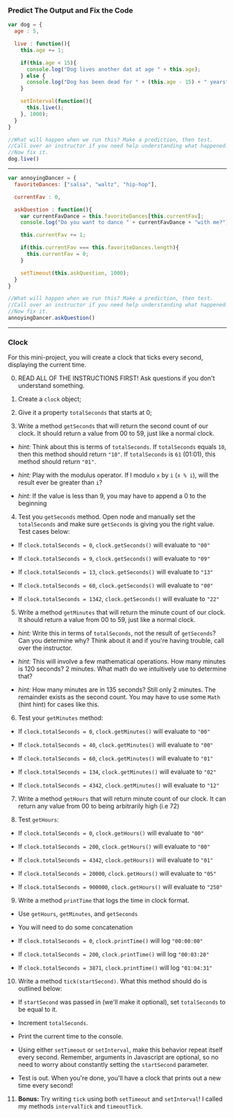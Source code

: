 ### Predict The Output and Fix the Code

```javascript
var dog = {
  age : 5,

  live : function(){
    this.age += 1;

    if(this.age < 15){
      console.log("Dog lives another dat at age " + this.age);
    } else {
      console.log("Dog has been dead for " + (this.age - 15) + " years");
    }

    setInterval(function(){
      this.live();
    }, 1000);
  }
}

//What will happen when we run this? Make a prediction, then test.
//Call over an instructor if you need help understanding what happened.
//Now fix it.
dog.live()
```
---------------------------------------------------------------------------
```javascript
var annoyingDancer = {
  favoriteDances: ["salsa", "waltz", "hip-hop"],

  currentFav : 0,

  askQuestion : function(){
    var currentFavDance = this.favoriteDances[this.currentFav];
    console.log("Do you want to dance " + currentFavDance + "with me?");

    this.currentFav += 1;

    if(this.currentFav === this.favoriteDances.length){
      this.currentFav = 0;
    }

    setTimeout(this.askQuestion, 1000);
  }
}

//What will happen when we run this? Make a prediction, then test.
//Call over an instructor if you need help understanding what happened.
//Now fix it.
annoyingDancer.askQuestion()
```
---------------------------------------------------------------------------

### Clock

For this mini-project, you will create a clock that ticks every second, displaying the current time.

0. READ ALL OF THE INSTRUCTIONS FIRST! Ask questions if you don't understand something.

1. Create a `clock` object;

2. Give it a property `totalSeconds` that starts at 0;

3. Write a method `getSeconds` that will return the second count of our clock. It should return a value from 00 to 59, just like a normal clock.

  - *hint:* Think about this is terms of `totalSeconds`. If `totalSeconds` equals `10`, then this method should return `"10"`. If `totalSeconds` is `61` (01:01), this method should return `"01"`.

  - *hint:* Play with the modulus operator. If I modulo `x` by `i` (`x % i`), will the result ever be greater than `i`?

  - *hint:* If the value is less than 9, you may have to append a 0 to the beginning

4. Test you `getSeconds` method. Open node and manually set the `totalSeconds` and make sure `getSeconds` is giving you the right value. Test cases below:

  - If `clock.totalSeconds = 0`, `clock.getSeconds()` will evaluate to `"00"`

  - If `clock.totalSeconds = 9`, `clock.getSeconds()` will evaluate to `"09"`

  - If `clock.totalSeconds = 13`, `clock.getSeconds()` will evaluate to `"13"`

  - If `clock.totalSeconds = 60`, `clock.getSeconds()` will evaluate to `"00"`

  - If `clock.totalSeconds = 1342`, `clock.getSeconds()` will evaluate to `"22"`

5. Write a method `getMinutes` that will return the minute count of our clock. It should return a value from 00 to 59, just like a normal clock.

  - *hint:* Write this in terms of `totalSeconds`, not the result of `getSeconds`? Can you determine why? Think about it and if you're having trouble, call over the instructor.

  - *hint:* This will involve a few mathematical operations. How many minutes is 120 seconds? 2 minutes. What math do we intuitively use to determine that?

  - *hint:* How many minutes are in 135 seconds? Still only 2 minutes. The
  remainder exists as the second count. You may have to use some `Math` (hint hint) for cases like this.

6. Test your `getMinutes` method:

  - If `clock.totalSeconds = 0`, `clock.getMinutes()` will evaluate to `"00"`

  - If `clock.totalSeconds = 40`, `clock.getMinutes()` will evaluate to `"00"`

  - If `clock.totalSeconds = 60`, `clock.getMinutes()` will evaluate to `"01"`

  - If `clock.totalSeconds = 134`, `clock.getMinutes()` will evaluate to `"02"`

  - If `clock.totalSeconds = 4342`, `clock.getMinutes()` will evaluate to `"12"`

7. Write a method `getHours` that will return minute count of our clock. It can return any value from 00 to being arbitrarily high (i.e 72)

8. Test `getHours`:

  - If `clock.totalSeconds = 0`, `clock.getHours()` will evaluate to `"00"`

  - If `clock.totalSeconds = 200`, `clock.getHours()` will evaluate to `"00"`

  - If `clock.totalSeconds = 4342`, `clock.getHours()` will evaluate to `"01"`

  - If `clock.totalSeconds = 20000`, `clock.getHours()` will evaluate to `"05"`

  - If `clock.totalSeconds = 900000`, `clock.getHours()` will evaluate to `"250"`

9. Write a method `printTime` that logs the time in clock format.
  - Use `getHours`, `getMinutes`, and `getSeconds`

  - You will need to do some concatenation

  - If `clock.totalSeconds = 0`, `clock.printTime()` will log `"00:00:00"`

  - If `clock.totalSeconds = 200`, `clock.printTime()` will log `"00:03:20"`

  - If `clock.totalSeconds = 3871`, `clock.printTime()` will log `"01:04:31"`

10. Write a method `tick(startSecond)`. What this method should do is outlined below:
  - If `startSecond` was passed in (we'll make it optional), set `totalSeconds` to be equal to it.

  - Increment `totalSeconds`.

  - Print the current time to the console.

  - Using either `setTimeout` or `setInterval`, make this behavior repeat itself every second. Remember, arguments in Javascript are optional, so no
  need to worry about constantly setting the `startSecond` parameter.

  - Test is out. When you're done, you'll have a clock that prints out a new time every second!

11. **Bonus:** Try writing `tick` using both `setTimeout` and `setInterval`! I called my methods `intervalTick` and `timeoutTick`.
